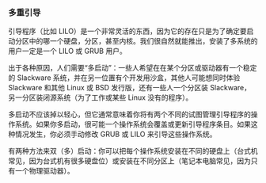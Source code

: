 ### 多重引导

引导程序（比如 LILO）是一个非常灵活的东西，因为它的存在只是为了确定要启动分区中的哪一个硬盘，分区，甚至内核。我们很自然就能推出，安装了多系统的用户一定是一个 LILO 或 GRUB 用户。

出于各种原因，人们需要“多启动”：一些人希望在在某个分区或驱动器有一个稳定的 Slackware 系统，并在另一位置有个开发用沙盒，其他人可能想同时体验 Slackware 和其他 Linux 或 BSD 发行版，还有一些人一个分区装 Slackware，另一分区装闭源系统（为了工作或某些 Linux 没有的程序）。

多启动不应该掉以轻心，但它通常意味着你将有两个不同的试图管理引导程序的操作系统。如果你多启动，很可能一个操作系统会覆盖或更新引导程序条目。如果这种情况发生，你必须手动修改 GRUB 或 LILO 来引导这些操作系统。

有两种方法来双（多）启动：你可以把每个操作系统安装在不同的硬盘上（台式机常见，因为台式机有很多硬盘位）或安装在不同分区上（笔记本电脑常见，因为只有一个物理驱动器）。
